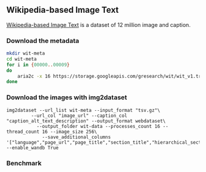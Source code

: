 ## Wikipedia-based Image Text

[Wikipedia-based Image Text](https://github.com/google-research-datasets/wit/blob/main/DATA.md) is a dataset of 12 million image and caption.

### Download the metadata

```bash
mkdir wit-meta
cd wit-meta
for i in {00000..00009}
do
    aria2c -x 16 https://storage.googleapis.com/gresearch/wit/wit_v1.train.all-$i-of-00010.tsv.gz
done
```

### Download the images with img2dataset

```
img2dataset --url_list wit-meta --input_format "tsv.gz"\
         --url_col "image_url" --caption_col "caption_alt_text_description" --output_format webdataset\
           --output_folder wit-data --processes_count 16 --thread_count 16 --image_size 256\
             --save_additional_columns '["language","page_url","page_title","section_title","hierarchical_section_title","caption_reference_description","caption_attribution_description","mime_type","is_main_image","attribution_passes_lang_id","page_changed_recently","context_page_description","context_section_description"]' --enable_wandb True
```

### Benchmark




